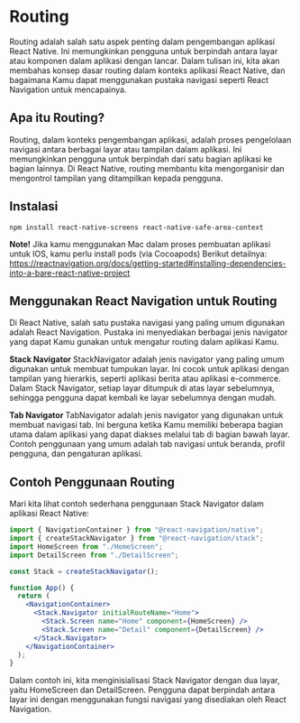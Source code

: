 # Routing

Routing adalah salah satu aspek penting dalam pengembangan aplikasi React Native. Ini memungkinkan pengguna untuk berpindah antara layar atau komponen dalam aplikasi dengan lancar. Dalam tulisan ini, kita akan membahas konsep dasar routing dalam konteks aplikasi React Native, dan bagaimana Kamu dapat menggunakan pustaka navigasi seperti React Navigation untuk mencapainya.

## Apa itu Routing?

Routing, dalam konteks pengembangan aplikasi, adalah proses pengelolaan navigasi antara berbagai layar atau tampilan dalam aplikasi. Ini memungkinkan pengguna untuk berpindah dari satu bagian aplikasi ke bagian lainnya. Di React Native, routing membantu kita mengorganisir dan mengontrol tampilan yang ditampilkan kepada pengguna.

## Instalasi

```shell
npm install react-native-screens react-native-safe-area-context
```

**Note!**
Jika kamu menggunakan Mac dalam proses pembuatan aplikasi untuk IOS, kamu perlu install pods (via Cocoapods)
Berikut detailnya:
https://reactnavigation.org/docs/getting-started#installing-dependencies-into-a-bare-react-native-project

## Menggunakan React Navigation untuk Routing

Di React Native, salah satu pustaka navigasi yang paling umum digunakan adalah React Navigation. Pustaka ini menyediakan berbagai jenis navigator yang dapat Kamu gunakan untuk mengatur routing dalam aplikasi Kamu.

**Stack Navigator**
StackNavigator adalah jenis navigator yang paling umum digunakan untuk membuat tumpukan layar. Ini cocok untuk aplikasi dengan tampilan yang hierarkis, seperti aplikasi berita atau aplikasi e-commerce. Dalam Stack Navigator, setiap layar ditumpuk di atas layar sebelumnya, sehingga pengguna dapat kembali ke layar sebelumnya dengan mudah.

**Tab Navigator**
TabNavigator adalah jenis navigator yang digunakan untuk membuat navigasi tab. Ini berguna ketika Kamu memiliki beberapa bagian utama dalam aplikasi yang dapat diakses melalui tab di bagian bawah layar. Contoh penggunaan yang umum adalah tab navigasi untuk beranda, profil pengguna, dan pengaturan aplikasi.

## Contoh Penggunaan Routing

Mari kita lihat contoh sederhana penggunaan Stack Navigator dalam aplikasi React Native:

```jsx
import { NavigationContainer } from "@react-navigation/native";
import { createStackNavigator } from "@react-navigation/stack";
import HomeScreen from "./HomeScreen";
import DetailScreen from "./DetailScreen";

const Stack = createStackNavigator();

function App() {
  return (
    <NavigationContainer>
      <Stack.Navigator initialRouteName="Home">
        <Stack.Screen name="Home" component={HomeScreen} />
        <Stack.Screen name="Detail" component={DetailScreen} />
      </Stack.Navigator>
    </NavigationContainer>
  );
}
```

Dalam contoh ini, kita menginisialisasi Stack Navigator dengan dua layar, yaitu HomeScreen dan DetailScreen. Pengguna dapat berpindah antara layar ini dengan menggunakan fungsi navigasi yang disediakan oleh React Navigation.
